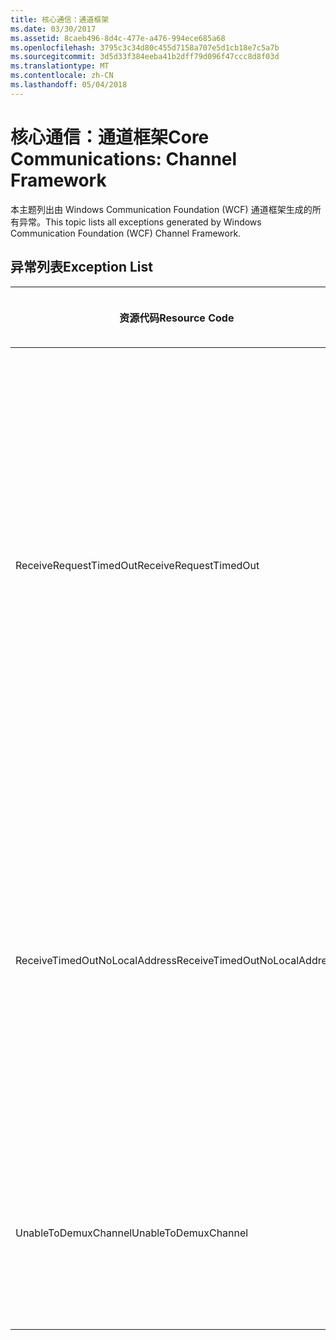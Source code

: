 ```yaml
---
title: 核心通信：通道框架
ms.date: 03/30/2017
ms.assetid: 8caeb496-8d4c-477e-a476-994ece685a68
ms.openlocfilehash: 3795c3c34d80c455d7158a707e5d1cb18e7c5a7b
ms.sourcegitcommit: 3d5d33f384eeba41b2dff79d096f47ccc8d8f03d
ms.translationtype: MT
ms.contentlocale: zh-CN
ms.lasthandoff: 05/04/2018
---
```

# <a name="core-communications-channel-framework"></a><span data-ttu-id="25b61-102">核心通信：通道框架</span><span class="sxs-lookup"><span data-stu-id="25b61-102">Core Communications: Channel Framework</span></span>
<span data-ttu-id="25b61-103">本主题列出由 Windows Communication Foundation (WCF) 通道框架生成的所有异常。</span><span class="sxs-lookup"><span data-stu-id="25b61-103">This topic lists all exceptions generated by Windows Communication Foundation (WCF) Channel Framework.</span></span>  
  
## <a name="exception-list"></a><span data-ttu-id="25b61-104">异常列表</span><span class="sxs-lookup"><span data-stu-id="25b61-104">Exception List</span></span>  
  
|<span data-ttu-id="25b61-105">资源代码</span><span class="sxs-lookup"><span data-stu-id="25b61-105">Resource Code</span></span>|<span data-ttu-id="25b61-106">资源字符串</span><span class="sxs-lookup"><span data-stu-id="25b61-106">Resource String</span></span>|  
|-------------------|---------------------|  
|<span data-ttu-id="25b61-107">ReceiveRequestTimedOut</span><span class="sxs-lookup"><span data-stu-id="25b61-107">ReceiveRequestTimedOut</span></span>|<span data-ttu-id="25b61-108">在指定的本地地址收到的请求已经在指定的时间后超时。</span><span class="sxs-lookup"><span data-stu-id="25b61-108">The received request on the specified local address has timed out after the specified time.</span></span> <span data-ttu-id="25b61-109">分配给此操作的时间可能是更长超时的一部分。</span><span class="sxs-lookup"><span data-stu-id="25b61-109">The time allotted to this operation may have been a portion of a longer timeout.</span></span>|  
|<span data-ttu-id="25b61-110">ReceiveTimedOutNoLocalAddress</span><span class="sxs-lookup"><span data-stu-id="25b61-110">ReceiveTimedOutNoLocalAddress</span></span>|<span data-ttu-id="25b61-111">接收操作已经在指定的时间后超时。</span><span class="sxs-lookup"><span data-stu-id="25b61-111">The receive operation has timed out after the specified time.</span></span> <span data-ttu-id="25b61-112">分配给此操作的时间可能是更长超时的一部分。</span><span class="sxs-lookup"><span data-stu-id="25b61-112">The time allotted to this operation may have been a portion of a longer timeout.</span></span>|  
|<span data-ttu-id="25b61-113">UnableToDemuxChannel</span><span class="sxs-lookup"><span data-stu-id="25b61-113">UnableToDemuxChannel</span></span>|<span data-ttu-id="25b61-114">没有可供指定的操作接受消息的通道。</span><span class="sxs-lookup"><span data-stu-id="25b61-114">No channel is available to accept the message with the specified action.</span></span>|

